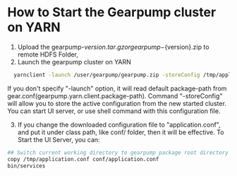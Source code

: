 How to Start the Gearpump cluster on YARN
=======================================
1. Upload the gearpump-${version}.tar.gz or gearpump-${version}.zip to remote HDFS Folder,
2. Launch the gearpump cluster on YARN
  ```bash
    yarnclient -launch /user/gearpump/gearpump.zip -storeConfig /tmp/application.conf
  ```
  If you don't specify "-launch" option, it will read default package-path from gear.conf(gearpump.yarn.client.package-path).
  Command "-storeConfig" will allow you to store the active configuration from the new started cluster.
  You can start UI server, or use shell command with this configuration file.

3. If you change the downloaded configuration file to "application.conf", and put it under class path, like conf/ folder, then
   it will be effective. To Start the UI Server, you can:
  ```bash
  ## Switch current working directory to gearpump package root directory
  copy /tmp/application.conf conf/application.conf
  bin/services
  ```